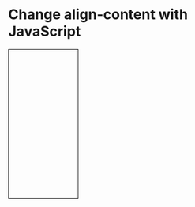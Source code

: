 <!DOCTYPE html>
<html>
<head>
<style> 
#main {
  width: 140px;
  height: 300px;
  border: 1px solid #000000;
  display: flex;
  flex-wrap: wrap;
  align-content: space-around; 
}

#main div {
  width: 70px;
  height: 70px;
}
</style>
</head>
<body>

<h1>Change align-content with JavaScript</h1>

<div id="main">
  <div style="background-color:coral;"></div>
  <div style="background-color:lightblue;"></div>
  <div style="background-color:khaki;"></div>
  <div style="background-color:pink;"></div>
  <div style="background-color:lightgrey;"></div>
  <div style="background-color:lightgreen;"></div>
</div>



<script>
function myFunction() {
  document.getElementById("main").style.alignContent = "space-between";
}
</script>

</body>
</html>